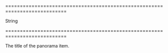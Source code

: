 ===========================================================================
<!--type-->String<!--/type-->
===========================================================================

<!--shortDescription-->
The title of the panorama item.
<!--/shortDescription-->

<!--fullDescription-->

<!--/fullDescription-->